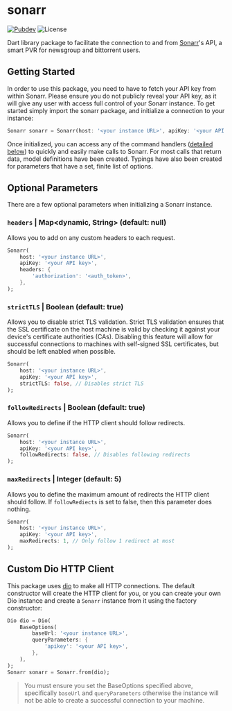 # sonarr

[![Pubdev][pubdev-shield]][pubdev]
![License][license-shield]

Dart library package to facilitate the connection to and from [Sonarr](https://sonarr.tv)'s API, a smart PVR for newsgroup and bittorrent users.

## Getting Started

In order to use this package, you need to have to fetch your API key from within Sonarr. Please ensure you do not publicly reveal your API key, as it will give any user with access full control of your Sonarr instance. To get started simply import the sonarr package, and initialize a connection to your instance:

```dart
Sonarr sonarr = Sonarr(host: '<your instance URL>', apiKey: '<your API key>');
```

Once initialized, you can access any of the command handlers ([detailed below](#commands)) to quickly and easily make calls to Sonarr. For most calls that return data, model definitions have been created. Typings have also been created for parameters that have a set, finite list of options.

## Optional Parameters

There are a few optional parameters when initializing a Sonarr instance.

### `headers` | Map<dynamic, String> (default: null)

Allows you to add on any custom headers to each request.

```dart
Sonarr(
    host: '<your instance URL>',
    apiKey: '<your API key>',
    headers: {
        'authorization': '<auth_token>',
    },
);
```

### `strictTLS` | Boolean (default: true)

Allows you to disable strict TLS validation. Strict TLS validation ensures that the SSL certificate on the host machine is valid by checking it against your device's certificate authorities (CAs). Disabling this feature will allow for successful connections to machines with self-signed SSL certificates, but should be left enabled when possible.

```dart
Sonarr(
    host: '<your instance URL>',
    apiKey: '<your API key>',
    strictTLS: false, // Disables strict TLS
);
```

### `followRedirects` | Boolean (default: true)

Allows you to define if the HTTP client should follow redirects.

```dart
Sonarr(
    host: '<your instance URL>',
    apiKey: '<your API key>',
    followRedirects: false, // Disables following redirects
);
```

### `maxRedirects` | Integer (default: 5)

Allows you to define the maximum amount of redirects the HTTP client should follow. If `followRediects` is set to false, then this parameter does nothing.

```dart
Sonarr(
    host: '<your instance URL>',
    apiKey: '<your API key>',
    maxRedirects: 1, // Only follow 1 redirect at most
);
```

## Custom Dio HTTP Client

This package uses [dio](https://pub.dev/packages/dio) to make all HTTP connections. The default constructor will create the HTTP client for you, or you can create your own Dio instance and create a `Sonarr` instance from it using the factory constructor:

```dart
Dio dio = Dio(
    BaseOptions(
        baseUrl: '<your instance URL>',
        queryParameters: {
            'apikey': '<your API key>',
        },
    ),
);
Sonarr sonarr = Sonarr.from(dio);
```

> You must ensure you set the BaseOptions specified above, specifically `baseUrl` and `queryParameters` otherwise the instance will not be able to create a successful connection to your machine.

[license-shield]: https://img.shields.io/github/license/CometTools/Dart-Packages?style=for-the-badge
[pubdev]: https://pub.dev/packages/sonarr/
[pubdev-shield]: https://img.shields.io/pub/v/sonarr.svg?style=for-the-badge
